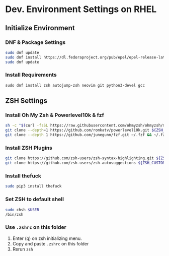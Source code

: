 # Dev. Environment Settings on RHEL

## Initialize Environment
### DNF & Package Settings
```bash
sudo dnf update
sudo dnf install https://dl.fedoraproject.org/pub/epel/epel-release-latest-8.noarch.rpm
sudo dnf update
```

### Install Requirements
```
sudo dnf install zsh autojump-zsh neovim git python3-devel gcc
```

## ZSH Settings

### Install Oh My Zsh & Powerlevel10k & fzf
```bash
sh -c "$(curl -fsSL https://raw.githubusercontent.com/ohmyzsh/ohmyzsh/master/tools/install.sh)"
git clone --depth=1 https://github.com/romkatv/powerlevel10k.git ${ZSH_CUSTOM:-$HOME/.oh-my-zsh/custom}/themes/powerlevel10k
git clone --depth 1 https://github.com/junegunn/fzf.git ~/.fzf && ~/.fzf/install
```

### Install ZSH Plugins
```bash
git clone https://github.com/zsh-users/zsh-syntax-highlighting.git ${ZSH_CUSTOM:-~/.oh-my-zsh/custom}/plugins/zsh-syntax-highlighting
git clone https://github.com/zsh-users/zsh-autosuggestions ${ZSH_CUSTOM:-~/.oh-my-zsh/custom}/plugins/zsh-autosuggestions
```

### Install thefuck
```bash
sudo pip3 install thefuck
```

### Set ZSH to default shell
```zsh
sudo chsh $USER
/bin/zsh
```
### Use `.zshrc` on this folder
1. Enter (q) on zsh initializing menu.
2. Copy and paste `.zshrc` on this folder
3. Rerun `zsh`

